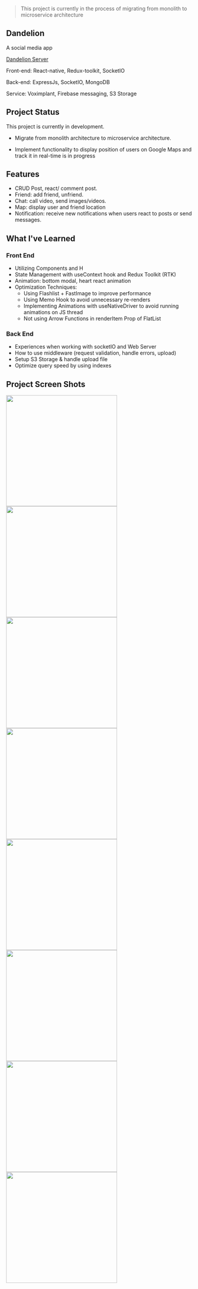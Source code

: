 > This project is currently in the process of migrating from monolith to microservice architecture
> 
## Dandelion

A social media app

<a href="https://github.com/lancer2672/DandelionServer" target="_blank">Dandelion Server</a>

Front-end: React-native, Redux-toolkit, SocketIO

Back-end: ExpressJs, SocketIO, MongoDB

Service: Voximplant, Firebase messaging, S3 Storage

## Project Status

This project is currently in development. 

- Migrate from monolith architecture to microservice architecture. 

- Implement functionality to display position of users on Google Maps and track it in real-time is in progress

## Features

- CRUD Post, react/ comment post.
- Friend: add friend, unfriend.
- Chat: call video, send images/videos.
- Map: display user and friend location
- Notification: receive new notifications when users react to posts or send messages.

## What I've Learned

### Front End

- Utilizing Components and H
- State Management with useContext hook and Redux Toolkit (RTK)
- Animation: bottom modal, heart react animation
- Optimization Techniques:
  - Using Flashlist + FastImage to improve performance
  - Using Memo Hook to avoid unnecessary re-renders
  - Implementing Animations with useNativeDriver to avoid running animations on JS thread
  - Not using Arrow Functions in renderItem Prop of FlatList

### Back End

- Experiences when working with socketIO and Web Server
- How to use middleware (request validation, handle errors, upload)
- Setup S3 Storage & handle upload file
- Optimize query speed by using indexes

## Project Screen Shots
<img src="https://github.com/lancer2672/Dandelion/assets/90507570/234f3cfa-7069-47e3-81b5-0de9c1f4c2fb" width="300">
<img src="https://github.com/lancer2672/Dandelion/assets/90507570/24c02733-7f18-44a0-af23-1701a8baff59" width="300">
<img src="https://github.com/lancer2672/Dandelion/assets/90507570/909ffdab-a2b3-4967-aa3c-95a64404a145" width="300">
<img src="https://github.com/lancer2672/Dandelion/assets/90507570/b00270b8-aaf4-4bd8-bfac-5077dd6cbd7f" width="300">
<img src="https://github.com/lancer2672/Dandelion/assets/90507570/4a0b4acc-d9a9-477c-a3b3-2bfd85fc5967" width="300">
<img src="https://github.com/lancer2672/Dandelion/assets/90507570/5004f845-10de-4a3f-a608-809e8db9bcd8" width="300">
<img src="https://github.com/lancer2672/Dandelion/assets/90507570/2574aae6-3992-4fdc-982c-8ec23ef7c51e" width="300">
<img src="https://github.com/lancer2672/Dandelion/assets/90507570/d47e01c6-803f-4b59-a722-3557078054cf" width="300">
